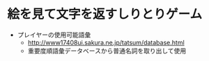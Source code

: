 # 絵を見て文字を返すしりとりゲーム

- プレイヤーの使用可能語彙
  - http://www17408ui.sakura.ne.jp/tatsum/database.html
  - 重要度順語彙データベースから普通名詞を取り出して使用
